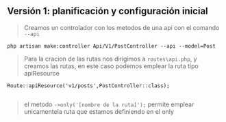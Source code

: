 ## Versión 1: planificación y configuración inicial
> Creamos un controlador con los metodos de una api con el comando `--api`
```
php artisan make:controller Api/V1/PostController --api --model=Post

```
>Para la cracion de las rutas nos dirigimos a `routes\api.php`, y creamos las rutas, en este caso podemos emplear la ruta tipo apiResource
```
Route::apiResource('v1/posts',PostController::class);


```
> el metodo `->only('[nombre de la ruta]');` permite emplear unicamentela ruta que estamos definiendo en el only